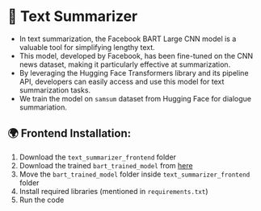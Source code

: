 # 📝 **Text Summarizer**
 - In text summarization, the Facebook BART Large CNN model is a valuable tool for simplifying lengthy text.
 - This model, developed by Facebook, has been fine-tuned on the CNN news dataset, making it particularly effective at summarization.
 - By leveraging the Hugging Face Transformers library and its pipeline API, developers can easily access and use this model for text summarization tasks.
 - We train the model on `samsum` dataset from Hugging Face for dialogue summariation.

## 🌍 Frontend Installation:
1. Download the `text_summarizer_frontend` folder
2. Download the trained `bart_trained_model` from [here](https://drive.google.com/drive/folders/1MWS-C9AKa5v2V_vJqqyUXNACS-mRpdKO?usp=sharing)
3. Move the `bart_trained_model` folder inside `text_summarizer_frontend` folder
4. Install required libraries (mentioned in `requirements.txt`)
5. Run the code
